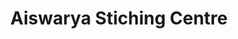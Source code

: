 ---
title: "Aiswarya Stiching Centre"
url: /trivandrum/aiswarya-stiching-centre/
shop: Schneiderei
---